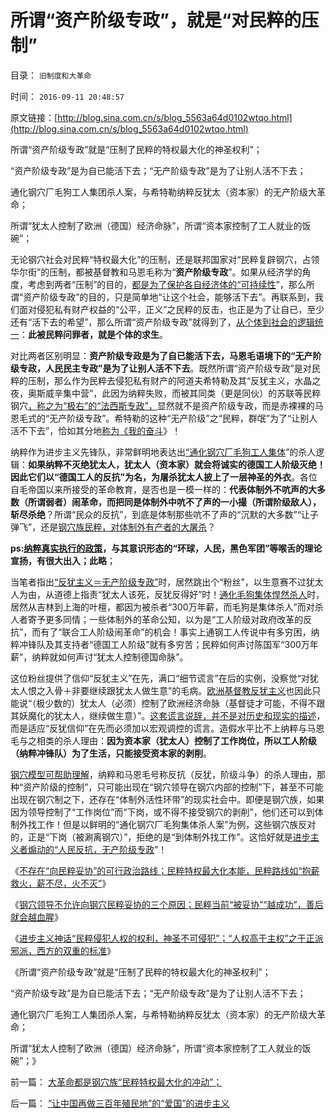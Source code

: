 # 所谓“资产阶级专政”，就是“对民粹的压制”

目录： `旧制度和大革命` 

时间： `2016-09-11 20:48:57` 

原文链接：[http://blog.sina.com.cn/s/blog_5563a64d0102wtqo.html](http://blog.sina.com.cn/s/blog_5563a64d0102wtqo.html)

所谓“资产阶级专政”就是“压制了民粹的特权最大化的神圣权利”；

“资产阶级专政”是为自已能活下去；“无产阶级专政”是为了让别人活不下去；

通化钢穴厂毛狗工人集团杀人案，与希特勒纳粹反犹太（资本家）的无产阶级大革命；

所谓“犹太人控制了欧洲（德国）经济命脉”，所谓“资本家控制了工人就业的饭碗”；

无论钢穴社会对民粹“特权最大化”的压制，还是联邦国家对“民粹复辟钢穴，占领华尔街”的压制，都被基督教和马恩毛称为“**资产阶级专政**”。如果从经济学的角度，考虑到两者“压制”的目的，[都是为了保护各自经济体的“可持续性](../../../2016/8/28/财政定理，特供链的两难，钢穴的本能.md)”，那么所谓“资产阶级专政”的目的，只是简单地“让这个社会，能够活下去”。再联系到，我们面对侵犯私有财产权益的“公平，正义”之民粹的反击，也正是为了让自已，至少还有“活下去的希望”，那么所谓“资产阶级专政”就得到了，[从个体到社会的逻辑统一](../../../2016/5/28/个体原理解释社会形成；社会就是习惯法；.md)：**此被民粹问罪者，就是个体的求生**。

对比两者区别明显：**资产阶级专政是为了自已能活下去，马恩毛语境下的“无产阶级专政，人民民主专政”是为了让别人活不下去**。既然所谓“资产阶级专政”是对民粹的压制，那么作为民粹去侵犯私有财产的阿道夫希特勒及其“反犹主义，水晶之夜，奥斯威辛集中营”，此因为纳粹失败，而被其同类（更是同伙）的苏联等民粹钢穴[，称之为“极右”的“法西斯专政”，](../../../2016/8/31/钢穴三角中的“博弈和斗争”，什么是“人民民主专政”？.md)显然就不是资产阶级专政，而是赤裸裸的马恩毛式的“无产阶级专政”。希特勒的这种“无产阶级”之“民粹，群氓”为了“让别人活不下去”，恰如其分地[称为《我的奋斗](../../../2011/9/1/希特勒《我的奋斗》，但丁的《神曲》，东扩的“生存空间”.md)》！

纳粹作为进步主义先锋队，非常鲜明地表达出[“通化钢穴厂毛狗工人集体](../../../2009/8/9/小小的特权和黑恶势力.md)”的杀人逻辑：**如果纳粹不灭绝犹太人，犹太人（资本家）就会将诚实的德国工人阶级灭绝！因此它们以“德国工人的反抗”为名，为屠杀犹太人披上了一层神圣的外衣**。各位自毛帝国以来所接受的革命教育，是否也是一模一样的：**代表体制外不吭声的大多数（所谓弱者）闹革命，而把同是体制外中吭不了声的一小撮（所谓阶级敌人），斩尽杀绝**？所谓“民众的反抗”，到底是体制那些吭不了声的“沉默的大多数”“让子弹飞”，还是[钢穴族民粹，对体制外有产者的大屠杀](../../../2011/10/18/“阶级斗争”是对平民生命财产的宣战令.md)？

**ps:[纳粹真实执行的政策](../../../2011/9/4/纳粹“科学的种族主义标准”用于斟别难民，和集中营的等级.md)，与其意识形态的“环球，人民，黑色军团”等喉舌的理论宣扬，有很大出入；此略**；

当笔者指出[“反犹主义＝无产阶级专政”](../../../2016/9/1/希特勒的反犹和种族主义.md)时，居然跳出个“粉丝”，以生意赛不过犹太人为由，从道德上指责“犹太人该死，反犹反得好”时！[通化毛狗集体悍然杀人](../../../2010/10/22/国企改革试点案例热点.md)时，居然从吉林到上海的叶檀，都因为被杀者“300万年薪，而毛狗是集体杀人”而对杀人者寄予更多同情；一些体制外的革命公知，以为是“工人阶级对政府改革的反抗”，而有了“联合工人阶级闹革命”的机会！事实上通钢工人传说中有多穷困，纳粹冲锋队及其支持者“德国工人阶级”就有多穷苦；民粹如何声讨陈国军“300万年薪”，纳粹就如何声讨“犹太人控制德国命脉”。

这位粉丝提供了信仰“反犹主义”在先，满口“细节谎言”在后的实例，没察觉“对犹太人恨之入骨＋非要继续跟犹太人做生意”的毛病。[欧洲基督教反犹主义](../../../2015/8/21/希特勒不是纳粹思想之源，不可能独自决定极端性政策；.md)也因此只能说“（极少数的）犹太人（必须）控制了欧洲经济命脉（基督徒才可能，不得不跟其妖魔化的犹太人，继续做生意）”。[这套谎言说辞，并不是对历史和现实的描述](../../../2011/8/28/犹太人从来没有控制欧洲的经济命脉.md)，而是适应“反犹信仰”在先而必须加以宏观调控的谎言。造假水平比不上纳粹与马恩毛与之相类的杀人理由：**因为资本家（犹太人）控制了工作岗位，所以工人阶级（纳粹冲锋队）为了生活，只能接受资本家的剥削**。

[钢穴模型可帮助理解](../../../2016/9/5/“愚民浑浑噩噩，沉默的大多数”和中庸之道，其存在的合理性，.md)，纳粹和马恩毛号称反抗（反犹，阶级斗争）的杀人理由，那种“资产阶级的控制”，只可能出现在“钢穴领导在钢穴内部的控制”下，甚至不可能出现在钢穴制之下，还存在“体制外活性环带”的现实社会中。即便是钢穴族，如果因为领导控制了“工作岗位”而“下岗，或不得不接受钢穴的剥削”，他们还可以到体制外找工作！但是以鲜明的“通化钢穴厂毛狗集体杀人案”为例，这些钢穴族反对的，正是“下岗（被涮离钢穴）”，拒绝的是“到体制外找工作”。这恰好就是[进步主义者煽动的“人民反抗，无产阶级专政](../../../2016/9/6/“大革命，进步”，全部是钢穴民粹的“特权最大化”；.md)”！

《[不存在“向民粹妥协”的可行政治路线；民粹特权最大化本能，民粹路线如“抱薪救火，薪不尽，火不灭”](../../../2016/9/8/民粹路线如“抱薪救火，薪不尽，火不灭”；.md)》

《[钢穴领导不允许向钢穴民粹妥协的三个原因；民粹当前“被妥协”“越成功”，善后就会越血腥](../../../2016/9/9/民粹在科学面前理亏，钢穴领导在民粹面前理亏.md)》

《[进步主义神话“民粹侵犯人权的权利，神圣不可侵犯”；“人权高于主权”之于正派邪派，西方的双重的标准](../../../2016/9/10/“让中国再做三百年殖民地”的“爱国”的进步主义.md)》

《所谓“资产阶级专政”就是“压制了民粹的特权最大化的神圣权利”；

“资产阶级专政”是为自已能活下去；“无产阶级专政”是为了让别人活不下去；

通化钢穴厂毛狗工人集团杀人案，与希特勒纳粹反犹太（资本家）的无产阶级大革命；

所谓“犹太人控制了欧洲（德国）经济命脉”，所谓“资本家控制了工人就业的饭碗”；》

前一篇： [大革命都是钢穴族“民粹特权最大化的冲动”；](../../../2016/9/12/大革命都是钢穴族“民粹特权最大化的冲动”；.md)

后一篇： [“让中国再做三百年殖民地”的“爱国”的进步主义](../../../2016/9/10/“让中国再做三百年殖民地”的“爱国”的进步主义.md)

